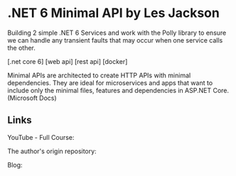 # .NET 6 Minimal API by Les Jackson

Building 2 simple .NET 6 Services and work with the Polly library to ensure we can handle any transient faults that may occur when one service calls the other.

[.net core 6] [web api] [rest api] [docker]

Minimal APIs are architected to create HTTP APIs with minimal dependencies. They are ideal for microservices and apps that want to include only the minimal files, features and dependencies in ASP.NET Core. 
(Microsoft Docs)


## Links

YouTube - Full Course: 

The author's origin repository: 

Blog: 


